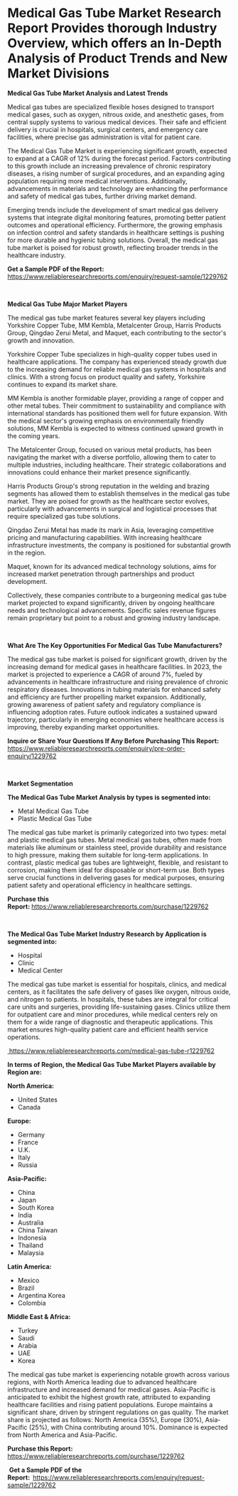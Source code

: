 <p><h1>Medical Gas Tube Market Research Report Provides thorough Industry Overview, which offers an In-Depth Analysis of Product Trends and New Market Divisions</h1></p><p><strong>Medical Gas Tube Market Analysis and Latest Trends</strong></p>
<p><p>Medical gas tubes are specialized flexible hoses designed to transport medical gases, such as oxygen, nitrous oxide, and anesthetic gases, from central supply systems to various medical devices. Their safe and efficient delivery is crucial in hospitals, surgical centers, and emergency care facilities, where precise gas administration is vital for patient care.</p><p>The Medical Gas Tube Market is experiencing significant growth, expected to expand at a CAGR of 12% during the forecast period. Factors contributing to this growth include an increasing prevalence of chronic respiratory diseases, a rising number of surgical procedures, and an expanding aging population requiring more medical interventions. Additionally, advancements in materials and technology are enhancing the performance and safety of medical gas tubes, further driving market demand.</p><p>Emerging trends include the development of smart medical gas delivery systems that integrate digital monitoring features, promoting better patient outcomes and operational efficiency. Furthermore, the growing emphasis on infection control and safety standards in healthcare settings is pushing for more durable and hygienic tubing solutions. Overall, the medical gas tube market is poised for robust growth, reflecting broader trends in the healthcare industry.</p></p>
<p><strong>Get a Sample PDF of the Report:&nbsp;</strong> <a href="https://www.reliableresearchreports.com/enquiry/request-sample/1229762?utm_campaign=12&utm_medium=2&utm_source=Github&utm_content=ia&utm_term=13042025&utm_id=medical-gas-tube">https://www.reliableresearchreports.com/enquiry/request-sample/1229762</a></p>
<p>&nbsp;</p>
<p><strong>Medical Gas Tube Major Market Players</strong></p>
<p><p>The medical gas tube market features several key players including Yorkshire Copper Tube, MM Kembla, Metalcenter Group, Harris Products Group, Qingdao Zerui Metal, and Maquet, each contributing to the sector's growth and innovation. </p><p>Yorkshire Copper Tube specializes in high-quality copper tubes used in healthcare applications. The company has experienced steady growth due to the increasing demand for reliable medical gas systems in hospitals and clinics. With a strong focus on product quality and safety, Yorkshire continues to expand its market share.</p><p>MM Kembla is another formidable player, providing a range of copper and other metal tubes. Their commitment to sustainability and compliance with international standards has positioned them well for future expansion. With the medical sector's growing emphasis on environmentally friendly solutions, MM Kembla is expected to witness continued upward growth in the coming years.</p><p>The Metalcenter Group, focused on various metal products, has been navigating the market with a diverse portfolio, allowing them to cater to multiple industries, including healthcare. Their strategic collaborations and innovations could enhance their market presence significantly.</p><p>Harris Products Group's strong reputation in the welding and brazing segments has allowed them to establish themselves in the medical gas tube market. They are poised for growth as the healthcare sector evolves, particularly with advancements in surgical and logistical processes that require specialized gas tube solutions.</p><p>Qingdao Zerui Metal has made its mark in Asia, leveraging competitive pricing and manufacturing capabilities. With increasing healthcare infrastructure investments, the company is positioned for substantial growth in the region.</p><p>Maquet, known for its advanced medical technology solutions, aims for increased market penetration through partnerships and product development. </p><p>Collectively, these companies contribute to a burgeoning medical gas tube market projected to expand significantly, driven by ongoing healthcare needs and technological advancements. Specific sales revenue figures remain proprietary but point to a robust and growing industry landscape.</p></p>
<p>&nbsp;</p>
<p><strong>What Are The Key Opportunities For Medical Gas Tube Manufacturers?</strong></p>
<p><p>The medical gas tube market is poised for significant growth, driven by the increasing demand for medical gases in healthcare facilities. In 2023, the market is projected to experience a CAGR of around 7%, fueled by advancements in healthcare infrastructure and rising prevalence of chronic respiratory diseases. Innovations in tubing materials for enhanced safety and efficiency are further propelling market expansion. Additionally, growing awareness of patient safety and regulatory compliance is influencing adoption rates. Future outlook indicates a sustained upward trajectory, particularly in emerging economies where healthcare access is improving, thereby expanding market opportunities.</p></p>
<p><strong>Inquire or Share Your Questions If Any Before Purchasing This Report:</strong> <a href="https://www.reliableresearchreports.com/enquiry/pre-order-enquiry/1229762?utm_campaign=12&utm_medium=2&utm_source=Github&utm_content=ia&utm_term=13042025&utm_id=medical-gas-tube">https://www.reliableresearchreports.com/enquiry/pre-order-enquiry/1229762</a></p>
<p>&nbsp;</p>
<p><strong>Market Segmentation</strong></p>
<p><strong>The Medical Gas Tube Market Analysis by types is segmented into:</strong></p>
<p><ul><li>Metal Medical Gas Tube</li><li>Plastic Medical Gas Tube</li></ul></p>
<p><p>The medical gas tube market is primarily categorized into two types: metal and plastic medical gas tubes. Metal medical gas tubes, often made from materials like aluminum or stainless steel, provide durability and resistance to high pressure, making them suitable for long-term applications. In contrast, plastic medical gas tubes are lightweight, flexible, and resistant to corrosion, making them ideal for disposable or short-term use. Both types serve crucial functions in delivering gases for medical purposes, ensuring patient safety and operational efficiency in healthcare settings.</p></p>
<p><strong>Purchase this Report:&nbsp;</strong><a href="https://www.reliableresearchreports.com/purchase/1229762?utm_campaign=12&utm_medium=2&utm_source=Github&utm_content=ia&utm_term=13042025&utm_id=medical-gas-tube">https://www.reliableresearchreports.com/purchase/1229762</a></p>
<p>&nbsp;</p>
<p><strong>The Medical Gas Tube Market Industry Research by Application is segmented into:</strong></p>
<p><ul><li>Hospital</li><li>Clinic</li><li>Medical Center</li></ul></p>
<p><p>The medical gas tube market is essential for hospitals, clinics, and medical centers, as it facilitates the safe delivery of gases like oxygen, nitrous oxide, and nitrogen to patients. In hospitals, these tubes are integral for critical care units and surgeries, providing life-sustaining gases. Clinics utilize them for outpatient care and minor procedures, while medical centers rely on them for a wide range of diagnostic and therapeutic applications. This market ensures high-quality patient care and efficient health service operations.</p></p>
<p><a href="https://www.reliableresearchreports.com/medical-gas-tube-r1229762?utm_campaign=12&utm_medium=2&utm_source=Github&utm_content=ia&utm_term=13042025&utm_id=medical-gas-tube">&nbsp;https://www.reliableresearchreports.com/medical-gas-tube-r1229762</a></p>
<p><strong>In terms of Region, the Medical Gas Tube Market Players available by Region are:</strong></p>
<p>
    <p> <strong> North America: </strong>
        <ul>
            <li>United States</li>
            <li>Canada</li>
        </ul>
        </p> 
    <p> <strong> Europe: </strong>
        <ul>
            <li>Germany</li>
            <li>France</li>
            <li>U.K.</li>
            <li>Italy</li>
            <li>Russia</li>
        </ul>
        </p> 
    <p> <strong> Asia-Pacific: </strong>
        <ul>
            <li>China</li>
            <li>Japan</li>
            <li>South Korea</li>
            <li>India</li>
            <li>Australia</li>
            <li>China Taiwan</li>
            <li>Indonesia</li>
            <li>Thailand</li>
            <li>Malaysia</li>
        </ul>
        </p> 
    <p> <strong> Latin America: </strong>
        <ul>
            <li>Mexico</li>
            <li>Brazil</li>
            <li>Argentina Korea</li>
            <li>Colombia</li>
        </ul>
        </p> 
    <p> <strong> Middle East & Africa: </strong>
        <ul>
            <li>Turkey</li>
            <li>Saudi</li>
            <li>Arabia</li>
            <li>UAE</li>
            <li>Korea</li>
        </ul>
    </p>
    </p>
<p><p>The medical gas tube market is experiencing notable growth across various regions, with North America leading due to advanced healthcare infrastructure and increased demand for medical gases. Asia-Pacific is anticipated to exhibit the highest growth rate, attributed to expanding healthcare facilities and rising patient populations. Europe maintains a significant share, driven by stringent regulations on gas quality. The market share is projected as follows: North America (35%), Europe (30%), Asia-Pacific (25%), with China contributing around 10%. Dominance is expected from North America and Asia-Pacific.</p></p>
<p><strong>Purchase this Report: </strong><a href="https://www.reliableresearchreports.com/purchase/1229762?utm_campaign=12&utm_medium=2&utm_source=Github&utm_content=ia&utm_term=13042025&utm_id=medical-gas-tube">https://www.reliableresearchreports.com/purchase/1229762</a></p>
<p>&nbsp;<strong>Get a Sample PDF of the Report:&nbsp;&nbsp;</strong><a href="https://www.reliableresearchreports.com/enquiry/request-sample/1229762?utm_campaign=12&utm_medium=2&utm_source=Github&utm_content=ia&utm_term=13042025&utm_id=medical-gas-tube">https://www.reliableresearchreports.com/enquiry/request-sample/1229762</a></p>
<p><strong></strong></p>
<p><p></p><p></p><p></p></p>